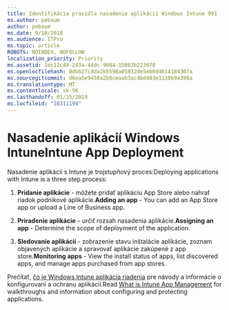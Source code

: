 ```yaml
---
title: Identifikácia pravidla nasadenie aplikácií Windows Intune 991
ms.author: pebaum
author: pebaum
ms.date: 9/10/2018
ms.audience: ITPro
ms.topic: article
ROBOTS: NOINDEX, NOFOLLOW
localization_priority: Priority
ms.assetid: 1ec12c49-243a-44dc-9084-15863b223078
ms.openlocfilehash: 0db627cdda2b5598a01032de5eb0d4614184307a
ms.sourcegitcommit: d6ea5e9458a2b8ceaab3ac4bd483e1130b9a398a
ms.translationtype: MT
ms.contentlocale: sk-SK
ms.lasthandoff: 01/15/2019
ms.locfileid: "28311194"
---
```

# <a name="intune-app-deployment"></a><span data-ttu-id="48449-102">Nasadenie aplikácií Windows Intune</span><span class="sxs-lookup"><span data-stu-id="48449-102">Intune App Deployment</span></span>

<span data-ttu-id="48449-103">Nasadenie aplikácií s Intune je trojstupňový proces:</span><span class="sxs-lookup"><span data-stu-id="48449-103">Deploying applications with Intune is a three step process:</span></span>
  
1. <span data-ttu-id="48449-104">**Pridanie aplikácie** - môžete pridať aplikáciu App Store alebo nahrať riadok podnikové aplikácie.</span><span class="sxs-lookup"><span data-stu-id="48449-104">**Adding an app** - You can add an App Store app or upload a Line of Business app.</span></span> 
    
2. <span data-ttu-id="48449-105">**Priradenie aplikácie** – určiť rozsah nasadenia aplikácie.</span><span class="sxs-lookup"><span data-stu-id="48449-105">**Assigning an app** - Determine the scope of deployment of the application.</span></span> 
    
3. <span data-ttu-id="48449-106">**Sledovanie aplikácií** - zobrazenie stavu inštalácie aplikácie, zoznam objavených aplikácie a spravovať aplikácie zakúpené z app store.</span><span class="sxs-lookup"><span data-stu-id="48449-106">**Monitoring apps** - View the install status of apps, list discovered apps, and manage apps purchased from app stores.</span></span> 
    
<span data-ttu-id="48449-107">Prečítať, [čo je Windows Intune aplikácia riadenia](https://docs.microsoft.com/intune/app-management) pre návody a informácie o konfigurovaní a ochranu aplikácií.</span><span class="sxs-lookup"><span data-stu-id="48449-107">Read [What is Intune App Management](https://docs.microsoft.com/intune/app-management) for walkthroughs and information about configuring and protecting applications.</span></span> 
  

